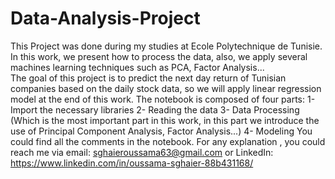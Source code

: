 # Data-Analysis-Project
This Project was done during my studies at Ecole Polytechnique de Tunisie.
In this work, we present how to process the data, also, we apply several machines learning techniques such as PCA, Factor Analysis... <br>
The goal of this project is to predict the next day return of Tunisian companies based on the daily stock data, so we will apply linear regression model at the end of this work.
The notebook is composed of four parts:
1- Import the necessary libraries
2- Reading the data
3- Data Processing (Which is the most important part in this work, in this part we introduce the use of Principal Component Analysis, Factor Analysis...)
4- Modeling
You could find all the comments in the notebook.
For any explanation , you could reach me via email: sghaieroussama63@gmail.com or LinkedIn: https://www.linkedin.com/in/oussama-sghaier-88b431168/
